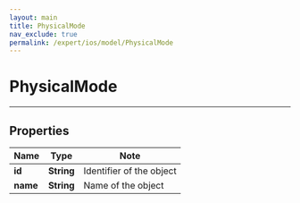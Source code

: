 ```yaml
---
layout: main
title: PhysicalMode
nav_exclude: true
permalink: /expert/ios/model/PhysicalMode
---
```


# PhysicalMode

---

## Properties

Name | Type | Note
---- | ---- | ----
**id** | **String** | Identifier of the object 
**name** | **String** | Name of the object 

